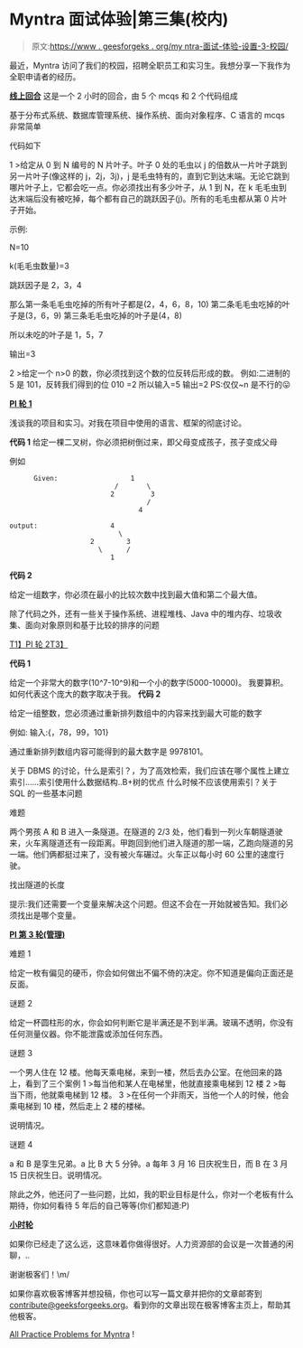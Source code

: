 # Myntra 面试体验|第三集(校内)

> 原文:[https://www . geesforgeks . org/my ntra-面试-体验-设置-3-校园/](https://www.geeksforgeeks.org/myntra-interview-experience-set-3-campus/)

最近，Myntra 访问了我们的校园，招聘全职员工和实习生。我想分享一下我作为全职申请者的经历。

<u>**线上回合**</u>
这是一个 2 小时的回合，由 5 个 mcqs 和 2 个代码组成

基于分布式系统、数据库管理系统、操作系统、面向对象程序、C 语言的 mcqs 非常简单

代码如下

1 >给定从 0 到 N 编号的 N 片叶子。叶子 0 处的毛虫以 j 的倍数从一片叶子跳到另一片叶子(像这样的 j，2j，3j)，j 是毛虫特有的，直到它到达末端。无论它跳到哪片叶子上，它都会吃一点。你必须找出有多少叶子，从 1 到 N，在 k 毛毛虫到达末端后没有被吃掉，每个都有自己的跳跃因子(j)。所有的毛毛虫都从第 0 片叶子开始。

示例:

N=10

k(毛毛虫数量)=3

跳跃因子是 2，3，4

那么第一条毛毛虫吃掉的所有叶子都是(2，4，6，8，10)
第二条毛毛虫吃掉的叶子是(3，6，9)
第三条毛毛虫吃掉的叶子是(4，8)

所以未吃的叶子是 1，5，7

输出=3

2 >给定一个 n>0 的数，你必须找到这个数的位反转后形成的数。
例如:二进制的 5 是 101，反转我们得到的位 010 =2
所以输入=5 输出=2
PS:仅仅~n 是不行的😛

<u>**PI 轮 1**</u>

浅谈我的项目和实习。对我在项目中使用的语言、框架的彻底讨论。

**代码 1**
给定一棵二叉树，你必须把树倒过来，即父母变成孩子，孩子变成父母

例如

```
      Given:                  1
                          /       \
                         2         3
                                  /
                                4

output:                  4
                           \
                    2        3
                      \      /
                         1 
```

**代码 2**

给定一组数字，你必须在最小的比较次数中找到最大值和第二个最大值。

除了代码之外，还有一些关于操作系统、进程堆栈、Java 中的堆内存、垃圾收集、面向对象原则和基于比较的排序的问题

<u>T1】PI 轮 2T3】</u>

**代码 1**

给定一个非常大的数字(10^7-10^9)和一个小的数字(5000-10000)。
我要算积。如何代表这个庞大的数字取决于我。
**代码 2**

给定一组整数，您必须通过重新排列数组中的内容来找到最大可能的数字

例如:
输入:{，78，99，101}

通过重新排列数组内容可能得到的最大数字是 9978101。

关于 DBMS 的讨论，什么是索引？，为了高效检索，我们应该在哪个属性上建立索引……索引使用什么数据结构..B+树的优点
什么时候不应该使用索引？关于 SQL 的一些基本问题

难题

两个男孩 A 和 B 进入一条隧道。在隧道的 2/3 处，他们看到一列火车朝隧道驶来，火车离隧道还有一段距离。甲跑回到他们进入隧道的那一端，乙跑向隧道的另一端。他们俩都挺过来了，没有被火车碾过。火车正以每小时 60 公里的速度行驶。

找出隧道的长度

提示:我们还需要一个变量来解决这个问题。但这不会在一开始就被告知。我们必须找出是哪个变量。

<u>**PI 第 3 轮(管理)**</u>

难题 1

给定一枚有偏见的硬币，你会如何做出不偏不倚的决定。你不知道是偏向正面还是反面。

谜题 2

给定一杯圆柱形的水，你会如何判断它是半满还是不到半满。玻璃不透明，你没有任何测量仪器。你不能泄露或添加任何东西。

谜题 3

一个男人住在 12 楼。他每天乘电梯，来到一楼，然后去办公室。在他回来的路上，看到了三个案例
1 >每当他和某人在电梯里，他就直接乘电梯到 12 楼
2 >每当下雨，他就乘电梯到 12 楼。
3 >在任何一个非雨天，当他一个人的时候，他会乘电梯到 10 楼，然后走上 2 楼的楼梯。

说明情况。

谜题 4

a 和 B 是孪生兄弟。a 比 B 大 5 分钟。a 每年 3 月 16 日庆祝生日，而 B 在 3 月 15 日庆祝生日。说明情况。

除此之外，他还问了一些问题，比如，我的职业目标是什么，你对一个老板有什么期待，你如何看待 5 年后的自己等等(你们都知道:P)

<u>**小时轮**</u>

如果你已经走了这么远，这意味着你做得很好。人力资源部的会议是一次普通的闲聊，..

谢谢极客们！\m/

如果你喜欢极客博客并想投稿，你也可以写一篇文章并把你的文章邮寄到 contribute@geeksforgeeks.org。看到你的文章出现在极客博客主页上，帮助其他极客。

[All Practice Problems for Myntra](https://practice.geeksforgeeks.org/company/Myntra/) !